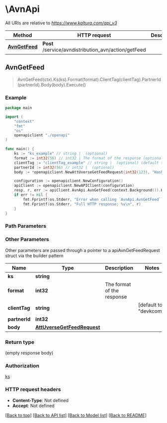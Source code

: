 # \AvnApi

All URIs are relative to *https://www.kaltura.com/api_v3*

Method | HTTP request | Description
------------- | ------------- | -------------
[**AvnGetFeed**](AvnApi.md#AvnGetFeed) | **Post** /service/avndistribution_avn/action/getFeed | 



## AvnGetFeed

> AvnGetFeed(ctx).Ks(ks).Format(format).ClientTag(clientTag).PartnerId(partnerId).Body(body).Execute()



### Example

```go
package main

import (
    "context"
    "fmt"
    "os"
    openapiclient "./openapi"
)

func main() {
    ks := "ks_example" // string |  (optional)
    format := int32(56) // int32 | The format of the response (optional)
    clientTag := "clientTag_example" // string |  (optional) (default to "devkcom")
    partnerId := int32(56) // int32 |  (optional)
    body := *openapiclient.NewAttUverseGetFeedRequest(int32(123), "Hash_example") // AttUverseGetFeedRequest |  (optional)

    configuration := openapiclient.NewConfiguration()
    apiClient := openapiclient.NewAPIClient(configuration)
    resp, r, err := apiClient.AvnApi.AvnGetFeed(context.Background()).Ks(ks).Format(format).ClientTag(clientTag).PartnerId(partnerId).Body(body).Execute()
    if err != nil {
        fmt.Fprintf(os.Stderr, "Error when calling `AvnApi.AvnGetFeed``: %v\n", err)
        fmt.Fprintf(os.Stderr, "Full HTTP response: %v\n", r)
    }
}
```

### Path Parameters



### Other Parameters

Other parameters are passed through a pointer to a apiAvnGetFeedRequest struct via the builder pattern


Name | Type | Description  | Notes
------------- | ------------- | ------------- | -------------
 **ks** | **string** |  | 
 **format** | **int32** | The format of the response | 
 **clientTag** | **string** |  | [default to &quot;devkcom&quot;]
 **partnerId** | **int32** |  | 
 **body** | [**AttUverseGetFeedRequest**](AttUverseGetFeedRequest.md) |  | 

### Return type

 (empty response body)

### Authorization

[ks](../README.md#ks)

### HTTP request headers

- **Content-Type**: Not defined
- **Accept**: Not defined

[[Back to top]](#) [[Back to API list]](../README.md#documentation-for-api-endpoints)
[[Back to Model list]](../README.md#documentation-for-models)
[[Back to README]](../README.md)

